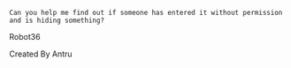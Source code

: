 `` Can you help me find out if someone has entered it without permission and is hiding something? ``






Robot36







Created By Antru
